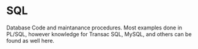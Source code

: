 # SQL

Database Code and maintanance procedures. Most examples done in PL/SQL, however knowledge for Transac SQL, MySQL, and others can be found as well here.
